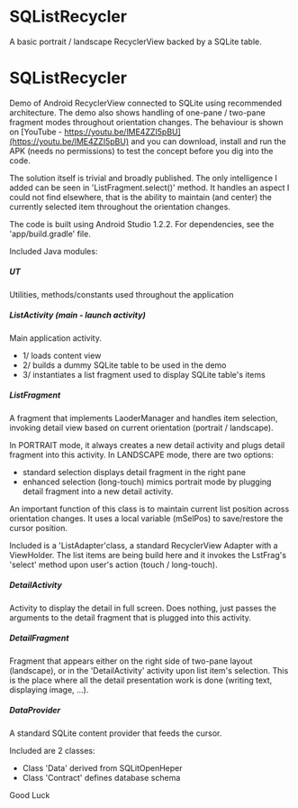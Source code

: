# SQListRecycler
A basic portrait / landscape RecyclerView backed by a SQLite table.

# SQListRecycler

Demo of Android RecyclerView connected to SQLite using recommended architecture. The demo also shows handling of one-pane / two-pane fragment modes throughout orientation changes. The behaviour is shown on [YouTube - https://youtu.be/lME4ZZI5pBU](https://youtu.be/lME4ZZI5pBU) and you can download, install and run the APK (needs no permissions) to test the concept before you dig into the code. 

The solution itself is trivial and broadly published. The only intelligence I added can be seen in 'ListFragment.select()' method. It handles an aspect I could not find elsewhere, that is the ability to maintain (and center) the currently selected item throughout the orientation changes.

The code is built using Android Studio 1.2.2. For dependencies, see the 'app/build.gradle' file.

Included Java modules:

##### UT
Utilities, methods/constants used throughout the application

##### ListActivity  (main - launch activity)
Main application activity.
* 1/ loads content view
* 2/ builds a dummy SQLite table to be used in the demo
* 3/ instantiates a list fragment used to display SQLite table's items

##### ListFragment
A fragment that implements LaoderManager and handles item selection, invoking detail view based on current orientation (portrait / landscape).

In PORTRAIT mode, it always creates a new detail activity and plugs detail fragment into this activity.
In LANDSCAPE mode, there are two options:
  - standard selection displays detail fragment in the right pane
  - enhanced selection (long-touch) mimics portrait mode by plugging detail fragment into a new detail activity.

An important function of this class is to maintain current list position across orientation changes. It uses a local variable (mSelPos) to save/restore the cursor position.     
  
Included is a 'ListAdapter'class, a standard RecyclerView Adapter with a ViewHolder. The list items are being build here and it invokes the LstFrag's 'select' method upon user's action (touch / long-touch).

##### DetailActivity
Activity to display the detail in full screen. Does nothing, just passes the arguments to the detail fragment that is plugged into this activity.   

##### DetailFragment
Fragment that appears either on the right side of two-pane layout (landscape), or in the 'DetailActivity' activity upon list item's selection. This is the place where all the detail presentation work is done (writing text, displaying image, ...).  

##### DataProvider
A standard SQLite content provider that feeds the cursor.  

Included are 2 classes:
  - Class 'Data' derived from SQLitOpenHeper
  - Class 'Contract' defines database schema

Good Luck

